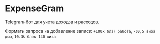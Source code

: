 # ExpenseGram

Telegram-бот для учета доходов и расходов.

Форматы запроса на добавление записи:
`+100к блэк работа`,
`-10,5 виза дом`,
`10.3k блэк 140 виза`
